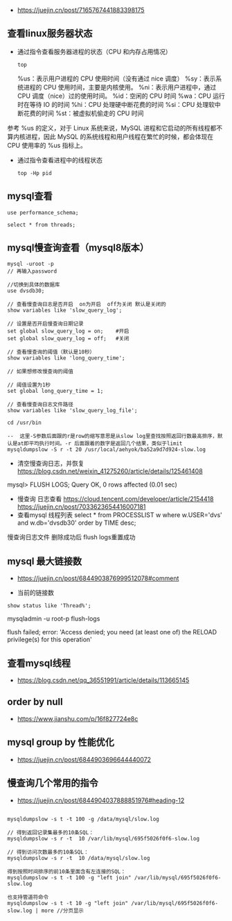 - https://juejin.cn/post/7165767441883398175


## 查看linux服务器状态

- 通过指令查看服务器进程的状态（CPU 和内存占用情况）
  ```
  top
  ```
  %us：表示用户进程的 CPU 使用时间（没有通过 nice 调度）
  %sy：表示系统进程的 CPU 使用时间，主要是内核使用。
  %ni：表示用户进程中，通过 CPU 调度（nice）过的使用时间。
  %id：空闲的 CPU 时间
  %wa：CPU 运行时在等待 IO 的时间
  %hi：CPU 处理硬中断花费的时间
  %si：CPU 处理软中断花费的时间
  %st：被虚拟机偷走的 CPU 时间

参考 %us 的定义，对于 Linux 系统来说，MySQL 进程和它启动的所有线程都不算内核进程，因此 MySQL 的系统线程和用户线程在繁忙的时候，都会体现在 CPU 使用率的 %us 指标上。

- 通过指令查看进程中的线程状态
  ```
  top -Hp pid
  ```

## mysql查看
```
use performance_schema;

select * from threads;
```

## mysql慢查询查看（mysql8版本）
```
mysql -uroot -p
// 再输入password

//切换到具体的数据库
use dvsdb30;

// 查看慢查询日志是否开启  on为开启  off为关闭 默认是关闭的
show variables like 'slow_query_log';

// 设置是否开启慢查询日期记录
set global slow_query_log = on;    #开启
set global slow_query_log = off;   #关闭

// 查看慢查询的阈值（默认是10秒）
show variables like 'long_query_time';

// 如果想修改慢查询的阈值

// 阈值设置为1秒
set global long_query_time = 1;   

// 查看慢查询日志文件路径
show variables like 'slow_query_log_file';

cd /usr/bin

--  这里-S参数后面跟的r是row的缩写意思是从slow log里查找按照返回行数最高排序，默认是at即平均执行时间。-r 后面跟着的数字是返回几个结果，类似于limit
mysqldumpslow -S r -t 20 /usr/local/aehyok/ba52a9d7d924-slow.log
```


- 清空慢查询日志，并恢复
https://blog.csdn.net/weixin_41275260/article/details/125461408

mysql> FLUSH LOGS;
Query OK, 0 rows affected (0.01 sec)

- 慢查询 日志查看
  https://cloud.tencent.com/developer/article/2154418
  https://juejin.cn/post/7033623654416007181
- 查看mysql  线程列表
  select * from PROCESSLIST w where w.USER='dvs' and w.db='dvsdb30' order by TIME desc;

慢查询日志文件  删除成功后 flush logs重置成功


## mysql 最大链接数
  - https://juejin.cn/post/6844903876999512078#comment

  - 当前的链接数
  
  ```
  show status like 'Thread%';
  ```


  mysqladmin -u root-p flush-logs

flush failed; error: 'Access denied; you need (at least one of) the RELOAD privilege(s) for this operation'



## 查看mysql线程
- https://blog.csdn.net/qq_36551991/article/details/113665145


## order by null
- https://www.jianshu.com/p/16f827724e8c

## mysql group by 性能优化
- https://juejin.cn/post/6844903696644440072


## 慢查询几个常用的指令
- https://juejin.cn/post/6844904037888851976#heading-12
```

mysqldumpslow -s t -t 100 -g /data/mysql/slow.log

// 得到返回记录集最多的10条SQL：
mysqldumpslow -s r -t  10 /var/lib/mysql/695f5026f0f6-slow.log

// 得到访问次数最多的10条SQL：
mysqldumpslow -s r -t  10 /data/mysql/slow.log

得到按照时间排序的前10条里面含有左连接的SQL：
mysqldumpslow -s t -t 100 -g "left join" /var/lib/mysql/695f5026f0f6-slow.log

也支持管道符命令
mysqldumpslow -s t -t 10 -g "left join" /var/lib/mysql/695f5026f0f6-slow.log | more //分页显示
```
